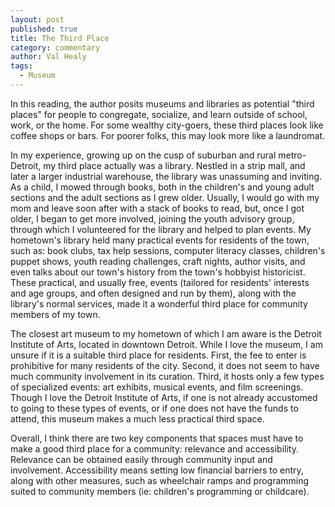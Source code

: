 ```yaml
---
layout: post
published: true
title: The Third Place
category: commentary
author: Val Healy
tags: 
  - Museum
---
```


In this reading, the author posits museums and libraries as potential "third places" for people to congregate, socialize, and learn outside of school, work, or the home. For some wealthy city-goers, these third places look like coffee shops or bars. For poorer folks, this may look more like a laundromat. 

In my experience, growing up on the cusp of suburban and rural metro-Detroit, my third place actually was a library. Nestled in a strip mall, and later a larger industrial warehouse, the library was unassuming and inviting. As a child, I mowed through books, both in the children's and young adult sections and the adult sections as I grew older. Usually, I would go with my mom and leave soon after with a stack of books to read, but, once I got older, I began to get more involved, joining the youth advisory group, through which I volunteered for the library and helped to plan events. My hometown's library held many practical events for residents of the town, such as: book clubs, tax help sessions, computer literacy classes, children's puppet shows, youth reading challenges, craft nights, author visits, and even talks about our town's history from the town's hobbyist historicist. These practical, and usually free, events (tailored for residents' interests and age groups, and often designed and run by them), along with the library's normal services, made it a wonderful third place for community members of my town.

The closest art museum to my hometown of which I am aware is the Detroit Institute of Arts, located in downtown Detroit. While I love the museum, I am unsure if it is a suitable third place for residents. First, the fee to enter is prohibitive for many residents of the city. Second, it does not seem to have much community involvement in its curation. Third, it hosts only a few types of specialized events: art exhibits, musical events, and film screenings. Though I love the Detroit Institute of Arts, if one is not already accustomed to going to these types of events, or if one does not have the funds to attend, this museum makes a much less practical third space.

Overall, I think there are two key components that spaces must have to make a good third place for a community: relevance and accessibility. Relevance can be obtained easily through community input and involvement. Accessibility means setting low financial barriers to entry, along with other measures, such as wheelchair ramps and programming suited to community members (ie: children's programming or childcare). 
